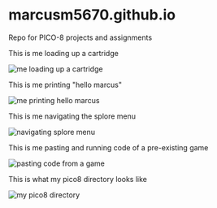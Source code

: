 # marcusm5670.github.io
Repo for PICO-8 projects and assignments

This is me loading up a cartridge

![me loading up a cartridge](https://github.com/marcusm5670/marcusm5670.github.io/blob/main/floodedcaves_2.gif)

This is me printing "hello marcus"

![me printing hello marcus](https://github.com/marcusm5670/marcusm5670.github.io/blob/main/hellomarcus.gif)

This is me navigating the splore menu

![navigating splore menu](https://github.com/marcusm5670/marcusm5670.github.io/blob/main/splore.gif)

This is me pasting and running code of a pre-existing game

![pasting code from a game](https://github.com/marcusm5670/marcusm5670.github.io/blob/main/pastecode.gif)

This is what my pico8 directory looks like

![my pico8 directory](https://github.com/marcusm5670/marcusm5670.github.io/blob/main/pico8directory.JPG)
